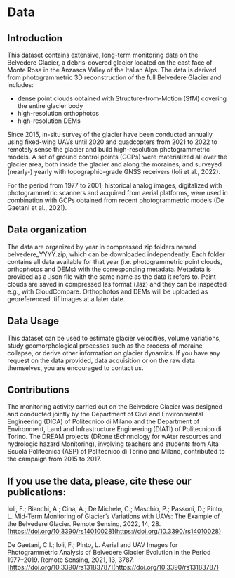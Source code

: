 # Data

## Introduction

This dataset contains extensive, long-term monitoring data on the Belvedere Glacier, a debris-covered glacier located on the east face of Monte Rosa in the Anzasca Valley of the Italian Alps. The data is derived from photogrammetric 3D reconstruction of the full Belvedere Glacier and includes:

* dense point clouds obtained with Structure-from-Motion (SfM) covering the entire glacier body
* high-resolution orthophotos
* high-resolution DEMs

Since 2015, in-situ survey of the glacier have been conducted annually using fixed-wing UAVs until 2020 and quadcopters from 2021 to 2022 to remotely sense the glacier and build high-resolution photogrammetric models. A set of ground control points (GCPs) were materialized all over the glacier area, both inside the glacier and along the moraines, and surveyed (nearly-) yearly with topographic-grade GNSS receivers (Ioli et al., 2022).

For the period from 1977 to 2001, historical analog images, digitalized with photogrammetric scanners and acquired from aerial platforms, were used in combination with GCPs obtained from recent photogrammetric models (De Gaetani et al., 2021).

## Data organization

The data are organized by year in compressed zip folders named belvedere_YYYY.zip, which can be downloaded independently. Each folder contains all data available for that year (i.e. photogrammetric point clouds,  orthophotos and DEMs) with the corresponding metadata. Metadata is provided as a .json file with the same name as the data it refers to. Point clouds are saved in compressed las format (.laz) and they can be inspected e.g., with CloudCompare. Orthophotos and DEMs will be uploaded as georeferenced .tif images at a later date.

## Data Usage

This dataset can be used to estimate glacier velocities, volume variations, study geomorphological processes such as the process of moraine collapse, or derive other information on glacier dynamics. If you have any request on the data provided, data acquisition or on the raw data themselves, you are encouraged to contact us.

 
## Contributions

The monitoring activity carried out on the Belvedere Glacier was designed and conducted jointly by the Department of Civil and Environmental Engineering (DICA) of Politecnico di Milano and the Department of Environment, Land and Infrastructure Engineering (DIATI) of Politecnico di Torino. The DREAM projects (DRone tEchnnology for wAter resources and hydrologic hazard Monitoring), involving teachers and students from Alta Scuola Politecnica (ASP) of Politecnico di Torino and Milano, contributed to the campaign from 2015 to 2017.

## If you use the data, please, cite these our publications:

Ioli, F.; Bianchi, A.; Cina, A.; De Michele, C.; Maschio, P.; Passoni, D.; Pinto, L. Mid-Term Monitoring of Glacier’s Variations with UAVs: The Example of the Belvedere Glacier. Remote Sensing, 2022, 14, 28. [https://doi.org/10.3390/rs14010028](https://doi.org/10.3390/rs14010028)

De Gaetani, C.I.; Ioli, F.; Pinto, L. Aerial and UAV Images for Photogrammetric Analysis of Belvedere Glacier Evolution in the Period 1977–2019. Remote Sensing, 2021, 13, 3787. [https://doi.org/10.3390/rs13183787](https://doi.org/10.3390/rs13183787)
